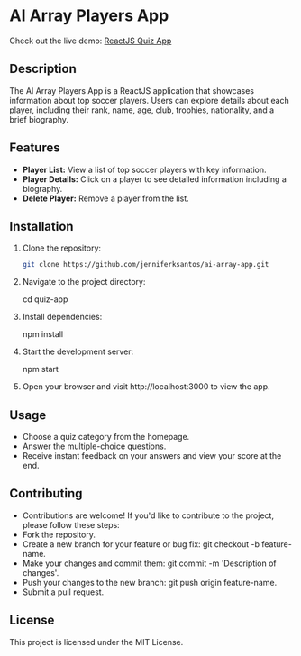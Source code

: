 # AI Array Players App

Check out the live demo: [ReactJS Quiz App](https://jenniferksantos.github.io/ai-array-app/)

## Description

The AI Array Players App is a ReactJS application that showcases information about top soccer players. Users can explore details about each player, including their rank, name, age, club, trophies, nationality, and a brief biography.

## Features

- **Player List:** View a list of top soccer players with key information.
- **Player Details:** Click on a player to see detailed information including a biography.
- **Delete Player:** Remove a player from the list.

## Installation

1. Clone the repository:

   ```bash
   git clone https://github.com/jenniferksantos/ai-array-app.git

2. Navigate to the project directory:

    cd quiz-app

3. Install dependencies:

    npm install

4. Start the development server:

    npm start

5. Open your browser and visit http://localhost:3000 to view the app.

## Usage

- Choose a quiz category from the homepage.
- Answer the multiple-choice questions.
- Receive instant feedback on your answers and view your score at the end.

## Contributing

- Contributions are welcome! If you'd like to contribute to the project, please follow these steps:
- Fork the repository.
- Create a new branch for your feature or bug fix: git checkout -b feature-name.
- Make your changes and commit them: git commit -m 'Description of changes'.
- Push your changes to the new branch: git push origin feature-name.
- Submit a pull request.

## License

This project is licensed under the MIT License.


